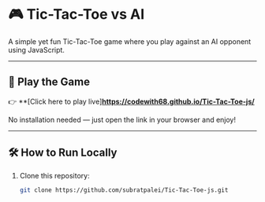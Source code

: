 # 🎮 Tic-Tac-Toe vs AI

A simple yet fun Tic-Tac-Toe game where you play against an AI opponent using JavaScript.

---

## 🚀 Play the Game

👉 **[Click here to play live]**https://codewith68.github.io/Tic-Tac-Toe-js/**

No installation needed — just open the link in your browser and enjoy!

---

## 🛠️ How to Run Locally

1. Clone this repository:
   ```bash
   git clone https://github.com/subratpalei/Tic-Tac-Toe-js.git



